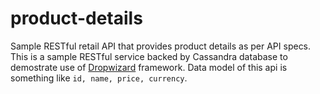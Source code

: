 # product-details
Sample RESTful retail API that provides product details as per API specs.
This is a sample RESTful service backed by Cassandra database to demostrate use of [Dropwizard] framework.
Data model of this api is something like `id, name, price, currency`.


[Dropwizard]: <http://www.dropwizard.io/1.0.5/docs/>
